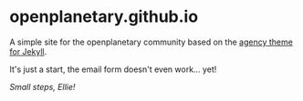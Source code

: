 # openplanetary.github.io
A simple site for the openplanetary community based on the [agency theme for Jekyll](http://y7kim.github.io/agency-jekyll-theme/).

It's just a start, the email form doesn't even work... yet! 

*Small steps, Ellie!*
